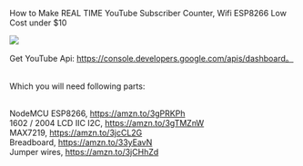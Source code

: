 How to Make REAL TIME YouTube Subscriber Counter, Wifi ESP8266 Low Cost under $10

<a href="https://youtu.be/1hOkANHGkmc">
<img src="http://dkardu.oss-cn-hongkong.aliyuncs.com/youtubecounter/youtubecounterlogo.jpg" />
</a>

Get YouTube Api: https://console.developers.google.com/apis/dashboard。 </br></br>

Which you will need following parts:</br></br>

NodeMCU ESP8266, https://amzn.to/3gPRKPh</br>
1602 / 2004 LCD IIC I2C, https://amzn.to/3gTMZnW</br>
MAX7219, https://amzn.to/3jcCL2G</br>
Breadboard, https://amzn.to/33yEavN</br>
Jumper wires, https://amzn.to/3jCHhZd</br>
